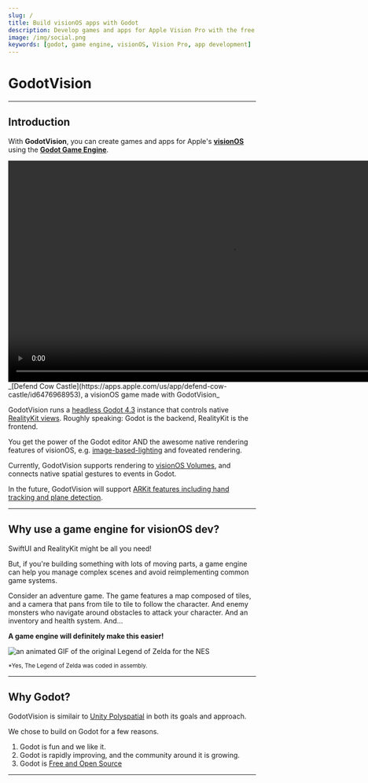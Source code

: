 ```yaml
---
slug: /
title: Build visionOS apps with Godot
description: Develop games and apps for Apple Vision Pro with the free and open source Godot game engine.
image: /img/social.png
keywords: [godot, game engine, visionOS, Vision Pro, app development]
---
```


# GodotVision

---

## Introduction

With **GodotVision**, you can create games and apps for Apple's [**visionOS**](https://developer.apple.com/documentation/visionos) using the [**Godot Game Engine**](https://godotengine.org/).

<video loop autoPlay muted width="900" controls>
    <source src="/img/cow_castle.mov" type="video/mp4"></source>
</video>
_[Defend Cow Castle](https://apps.apple.com/us/app/defend-cow-castle/id6476968953), a visionOS game made with GodotVision_

GodotVision runs a [headless Godot 4.3](https://github.com/godotengine/godot/blob/a7b860250f305f6cbaf61c30f232ff3bbdfdda0b/main/main.cpp#L1284) instance that controls native [RealityKit views](https://developer.apple.com/documentation/realitykit/realityview/). Roughly speaking: Godot is the backend, RealityKit is the frontend.

You get the power of the Godot editor AND the awesome native rendering features of visionOS, e.g. [image-based-lighting](https://developer.apple.com/videos/play/wwdc2023/10095/?time=114) and foveated rendering.

Currently, GodotVision supports rendering to [visionOS Volumes](https://developer.apple.com/videos/play/wwdc2023/10260/?time=127), and connects native spatial gestures to events in Godot.

In the future, GodotVision will support [ARKit features including hand tracking and plane detection](https://developer.apple.com/documentation/arkit/arkit_in_visionos).

---

## Why use a game engine for visionOS dev?

SwiftUI and RealityKit might be all you need!

But, if you're building something with lots of moving parts, a game engine can help you manage complex scenes and avoid reimplementing common game systems.

Consider an adventure game. The game features a map composed of tiles, and a camera that pans from tile to tile to follow the character. And enemy monsters who navigate around obstacles to attack your character. And an inventory and health system. And...

**A game engine will definitely make this easier!**

![an animated GIF of the original Legend of Zelda for the NES](/img/zelda.gif)

<small>
*Yes, The Legend of Zelda was coded in assembly.
</small>

---

## Why Godot?

GodotVision is similair to [Unity Polyspatial](https://developer.apple.com/videos/play/wwdc2023/10088/?time=134) in both its goals and approach.

We chose to build on Godot for a few reasons.

1. Godot is fun and we like it.
2. Godot is rapidly improving, and the community around it is growing.
3. Godot is [Free and Open Source](https://godotengine.org/license/)

---
